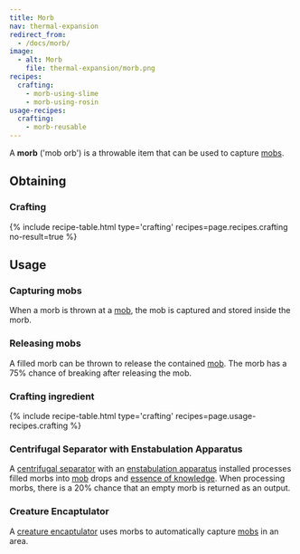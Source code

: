 ```yaml
---
title: Morb
nav: thermal-expansion
redirect_from:
  - /docs/morb/
image:
  - alt: Morb
    file: thermal-expansion/morb.png
recipes:
  crafting:
    - morb-using-slime
    - morb-using-rosin
usage-recipes:
  crafting:
    - morb-reusable
---
```


A **morb** ('mob orb') is a throwable item that can be used to capture
[mobs](https://minecraft.gamepedia.com/Mob).


Obtaining
---------

### Crafting
{% include recipe-table.html type='crafting' recipes=page.recipes.crafting no-result=true %}


Usage
-----

### Capturing mobs
When a morb is thrown at a [mob](https://minecraft.gamepedia.com/Mob), the mob
is captured and stored inside the morb.

### Releasing mobs
A filled morb can be thrown to release the contained
[mob](https://minecraft.gamepedia.com/Mob). The morb has a 75% chance of
breaking after releasing the mob.

### Crafting ingredient
{% include recipe-table.html type='crafting' recipes=page.usage-recipes.crafting %}

### Centrifugal Separator with Enstabulation Apparatus
A [centrifugal separator](/docs/thermal-expansion/centrifugal-separator/) with an [enstabulation
apparatus](/docs/thermal-expansion/augment-enstabulation-apparatus/) installed processes filled
morbs into [mob](https://minecraft.gamepedia.com/Mob) drops and [essence of
knowledge](/docs/thermal-foundation/essence-of-knowledge/). When processing morbs, there is a 20%
chance that an empty morb is returned as an output.

### Creature Encaptulator
A [creature encaptulator](/docs/thermal-expansion/creature-encaptulator/) uses morbs to
automatically capture [mobs](https://minecraft.gamepedia.com/Mob) in an area.
